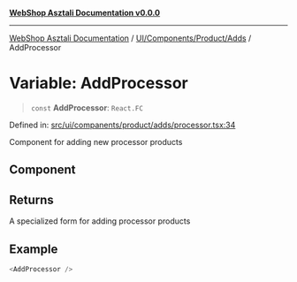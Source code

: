 [**WebShop Asztali Documentation v0.0.0**](../../../../../README.md)

***

[WebShop Asztali Documentation](../../../../../modules.md) / [UI/Components/Product/Adds](../README-6.md) / AddProcessor

# Variable: AddProcessor

> `const` **AddProcessor**: `React.FC`

Defined in: [src/ui/companents/product/adds/processor.tsx:34](https://github.com/yourusername/webshop_asztali/blob/966ac422304bbbe6308f4e6c123a88355a82fe82/src/ui/companents/product/adds/processor.tsx#L34)

Component for adding new processor products

## Component

## Returns

A specialized form for adding processor products

## Example

```ts
<AddProcessor />
```
